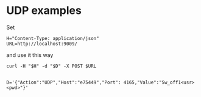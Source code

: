 # UDP examples

Set

```shell
H="Content-Type: application/json"
URL=http://localhost:9009/
```

and use it this way

```shell
curl -H "$H" -d "$D" -X POST $URL
```

## 
```shell
D='{"Action":"UDP","Host":"e75449","Port": 4165,"Value":"Sw_off1<usr><pwd>"}'
```
